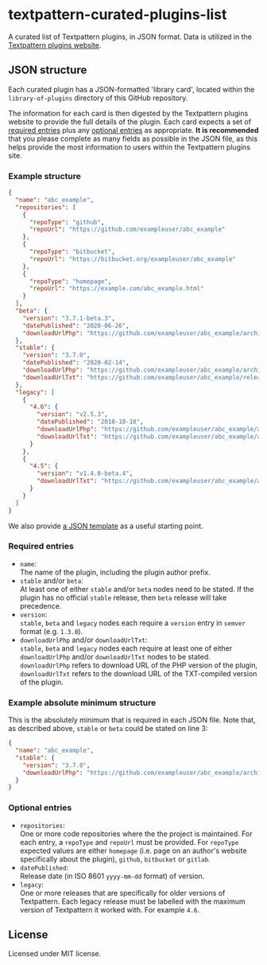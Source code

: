 # textpattern-curated-plugins-list

A curated list of Textpattern plugins, in JSON format. Data is utilized in the [Textpattern plugins website](https://github.com/textpattern/textpattern-plugins-website).

## JSON structure

Each curated plugin has a JSON-formatted 'library card', located within the `library-of-plugins` directory of this GitHub repository.

The information for each card is then digested by the Textpattern plugins website to provide the full details of the plugin. Each card expects a set of [required entries](#required-entries) plus any [optional entries](#optional-entries) as appropriate. **It is recommended** that you please complete as many fields as possible in the JSON file, as this helps provide the most information to users within the Textpattern plugins site.

### Example structure

```JSON
{
  "name": "abc_example",
  "repositories": [
    {
      "repoType": "github",
      "repoUrl": "https://github.com/exampleuser/abc_example"
    },
    {
      "repoType": "bitbucket",
      "repoUrl": "https://bitbucket.org/exampleuser/abc_example"
    },
    {
      "repoType": "homepage",
      "repoUrl": "https://example.com/abc_example.html"
    }
  ],
  "beta": {
    "version": "3.7.1-beta.3",
    "datePublished": "2020-06-26",
    "downloadUrlPhp": "https://github.com/exampleuser/abc_example/archive/3.7.1-beta.3.zip"
  },
  "stable": {
    "version": "3.7.0",
    "datePublished": "2020-02-14",
    "downloadUrlPhp": "https://github.com/exampleuser/abc_example/archive/3.7.0.zip",
    "downloadUrlTxt": "https://github.com/exampleuser/abc_example/releases/download/3.7.0/abc_example_v3.7.0.txt"
  },
  "legacy": [
    {
      "4.6": {
        "version": "v2.5.3",
        "datePublished": "2018-10-18",
        "downloadUrlPhp": "https://github.com/exampleuser/abc_example/archive/v2.5.3.tar.gz",
        "downloadUrlTxt": "https://github.com/exampleuser/abc_example/archive/v2.5.3.txt"
      }
    },
    {
      "4.5": {
        "version": "v1.4.0-beta.4",
        "downloadUrlTxt": "https://github.com/exampleuser/abc_example/archive/v1.4.0-beta.4_zip.txt"
      }
    }
  ]
}
```

We also provide [a JSON template](https://raw.githubusercontent.com/textpattern/textpattern-curated-plugins-list/master/template.json) as a useful starting point.

### Required entries

* `name`:\
  The name of the plugin, including the plugin author prefix.
* `stable` and/or `beta`:\
  At least one of either `stable` and/or `beta` nodes need to be stated. If the plugin has no official `stable` release, then `beta` release will take precedence.
* `version`:\
  `stable`, `beta` and `legacy` nodes each require a `version` entry in `semver` format (e.g. `1.3.8`).
* `downloadUrlPhp` and/or `downloadUrlTxt`:\
  `stable`, `beta` and `legacy` nodes each require at least one of either `downloadUrlPhp` and/or `downloadUrlTxt` nodes to be stated. `downloadUrlPhp` refers to download URL of the PHP version of the plugin, `downloadUrlTxt` refers to the download URL of the TXT-compiled version of the plugin.


### Example absolute minimum structure

This is the absolutely minimum that is required in each JSON file. Note that, as described above, `stable` or `beta` could be stated on line 3:

```JSON
{
  "name": "abc_example",
  "stable": {
    "version": "3.7.0",
    "downloadUrlPhp": "https://github.com/exampleuser/abc_example/archive/3.7.0.zip"
  }
}
```

### Optional entries

* `repositories`:\
  One or more code repositories where the the project is maintained. For each entry, a `repoType` and `repoUrl` must be provided. For `repoType` expected values are either `homepage` (i.e. page on an author's website specifically about the plugin), `github`, `bitbucket` or `gitlab`.
* `datePublished`:\
  Release date (in ISO 8601 `yyyy-mm-dd` format) of version.
* `legacy`:\
  One or more releases that are specifically for older versions of Textpattern. Each legacy release must be labelled with the maximum version of Textpattern it worked with. For example `4.6`.

## License

Licensed under MIT license.
